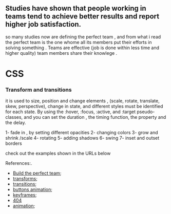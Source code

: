 ## Studies have shown that people working in teams tend to achieve better results and report higher job satisfaction.

so many studies now are defining the perfect team , and from what i read the perfect team is the one whome all its members put their efforts in solving something . Teams are effective (job is done within less time and higher quality) team members share their knowlege .

# CSS

### Transform and transitions

it is used to size, position and change elements , (scale, rotate, translate, skew, perspective),
 change in state, and different styles must be identified for each state. By using the :hover, :focus, :active, and :target pseudo-classes, and you can set the duration , the timing function, the property and the delay.

 1- fade in , by setting different opacities 
 2- changing colors
 3- grow and shrink /scale
 4- rotating
 5- adding shadows
 6- swing
 7- inset and outset borders

 check out the examples shown in the URLs below

References:.

* [Build the perfect team](https://www.nytimes.com/2016/02/28/magazine/what-google-learned-from-its-quest-to-build-the-perfect-team.html);
* [transforms](https://learn.shayhowe.com/advanced-html-css/css-transforms/);
* [transitions](https://www.webdesignerdepot.com/2014/05/8-simple-css3-transitions-that-will-wow-your-users);
* [buttons animation](https://codepen.io/retyui/pen/ByoaXV);
* [keyframes](https://codepen.io/akshaychauhan/pen/oAfae);
* [404](https://codepen.io/kieranfivestars/pen/MYdQxX)
* [animation](https://codepen.io/dp_lewis/pen/gCfBv);